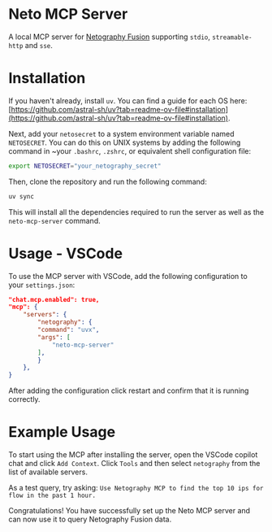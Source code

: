 # Neto MCP Server

A local MCP server for [Netography Fusion](https://netography.com/) supporting `stdio`, `streamable-http` and `sse`. 

# Installation

If you haven't already, install `uv`. You can find a guide for each OS here: [https://github.com/astral-sh/uv?tab=readme-ov-file#installation](https://github.com/astral-sh/uv?tab=readme-ov-file#installation).

Next, add your `netosecret` to a system environment variable named `NETOSECRET`. You can do this on UNIX systems by adding the following command in ~your `.bashrc`, `.zshrc`, or equivalent shell configuration file:

```bash
export NETOSECRET="your_netography_secret"
```

Then, clone the repository and run the following command:

```bash
uv sync
```
This will install all the dependencies required to run the server as well as the `neto-mcp-server` command.

# Usage - VSCode

To use the MCP server with VSCode, add the following configuration to your `settings.json`:

```json
"chat.mcp.enabled": true,
"mcp": {
    "servers": {
        "netography": {
        "command": "uvx",
        "args": [
            "neto-mcp-server"
        ],
        }
    },
}
```
After adding the configuration click restart and confirm that it is running correctly. 

# Example Usage

To start using the MCP after installing the server, open the VSCode copilot chat and click `Add Context`. Click `Tools` and then select `netography` from the list of available servers.

As a test query, try asking:
`Use Netography MCP to find the top 10 ips for flow in the past 1 hour.`

Congratulations! You have successfully set up the Neto MCP server and can now use it to query Netography Fusion data.